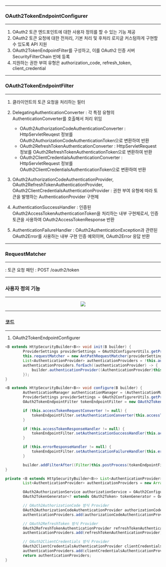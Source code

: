 -----
### OAuth2TokenEndpointConfigurer
-----
1. OAuth2 토큰 엔드포인트에 대한 사용자 정의를 할 수 있는 기능 제공
2. OAuth2 토큰 요청에 대한 전처리, 기본 처리 및 후처리 로지글 커스텀하게 구현할 수 있도록 API 지원
3. OAuth2TokenEndpointFilter를 구성하고, 이를 OAuth2 인증 서버 SecurityFilterChain 빈에 등록
4. 지원하는 권한 부여 유형은 authorization_code, refresh_token, client_credential

-----
### OAuth2TokenEndpointFilter
-----
1. 클라이언트의 토큰 요청을 처리하는 필터
2. DelegatingAuthenticationConverter : 각 특정 유형의 AuthenticationConverter를 호출해서 처리 위임
   - OAuth2AuthorizationCodeAuthenticationConverter : HttpServletReuqest 정보를 OAuth2AuthorizationCodeAuthenticationToken으로 변환하여 반환
   - OAuth2RefreshTokenAuthenticationConverter : HttpServletRequest 정보를 OAuth2RefreshTokenAuthenticationToken으로 변환하여 반환
   - OAuth2ClientCredentialsAuthenticationConverter : HttpServletRequest 정보를 OAuth2ClientCredentialsAuthenticationToken으로 변환하여 반환

3. OAuth2AuthorizationCodeAuthenticationProvider, OAuth2RefreshTokenAuthenticationProvider, OAuth2ClientCredentialsAuthenticationProvider : 권한 부여 유형에 따라 토큰을 발행하는 AuthenticationProvider 구현체
4. AuthenticationSuccessHandler : 인증된 OAuth2AccessTokenAuthenticationToken을 처리하는 내부 구현체로서, 인증 토큰을 사용하여 OAuth2AccessTokenResponse 반환
5. AuthenticationFailureHandler : OAuth2AuthenticationException과 관련된 OAuth2Error를 사용하는 내부 구현 인증 예외이며, OAuth2Error 응답 반환

-----
### RequestMatcher
-----
: 토큰 요청 패턴 : POST /oauth2/token

-----
### 사용자 정의 기능
-----
<div align="center">
<img src="https://github.com/user-attachments/assets/e8e7f412-064b-456a-99c4-5d79ac68c29d">
</div>

-----
### 코드
-----
1. OAuth2TokenEndpointConfigurer
```java
<B extends HttpSecurityBuilder<B>> void init(B builder) {
        ProviderSettings providerSettings = OAuth2ConfigurerUtils.getProviderSettings(builder); // 인가서버 엔드포인트 지정
        this.requestMatcher = new AntPathRequestMatcher(providerSettings.getTokenEndpoint(), HttpMethod.POST.name());
        List<AuthenticationProvider> authenticationProviders = !this.authenticationProviders.isEmpty() ? this.authenticationProviders : this.createDefaultAuthenticationProviders(builder);
        authenticationProviders.forEach((authenticationProvider) -> {
            builder.authenticationProvider((AuthenticationProvider)this.postProcess(authenticationProvider));
        });
}

<B extends HttpSecurityBuilder<B>> void configure(B builder) {
        AuthenticationManager authenticationManager = (AuthenticationManager)builder.getSharedObject(AuthenticationManager.class);
        ProviderSettings providerSettings = OAuth2ConfigurerUtils.getProviderSettings(builder);
        OAuth2TokenEndpointFilter tokenEndpointFilter = new OAuth2TokenEndpointFilter(authenticationManager, providerSettings.getTokenEndpoint()); // OAuth2TokenEndpointFilter

        if (this.accessTokenRequestConverter != null) {
            tokenEndpointFilter.setAuthenticationConverter(this.accessTokenRequestConverter);
        }

        if (this.accessTokenResponseHandler != null) {
            tokenEndpointFilter.setAuthenticationSuccessHandler(this.accessTokenResponseHandler);
        }

        if (this.errorResponseHandler != null) {
            tokenEndpointFilter.setAuthenticationFailureHandler(this.errorResponseHandler);
        }

        builder.addFilterAfter((Filter)this.postProcess(tokenEndpointFilter), FilterSecurityInterceptor.class);
}

private <B extends HttpSecurityBuilder<B>> List<AuthenticationProvider> createDefaultAuthenticationProviders(B builder) {
        List<AuthenticationProvider> authenticationProviders = new ArrayList();

        OAuth2AuthorizationService authorizationService = OAuth2ConfigurerUtils.getAuthorizationService(builder);
        OAuth2TokenGenerator<? extends OAuth2Token> tokenGenerator = OAuth2ConfigurerUtils.getTokenGenerator(builder);

        // OAuth2AuthorizationCode 방식 Provider
        OAuth2AuthorizationCodeAuthenticationProvider authorizationCodeAuthenticationProvider = new OAuth2AuthorizationCodeAuthenticationProvider(authorizationService, tokenGenerator);
        authenticationProviders.add(authorizationCodeAuthenticationProvider);

        // OAuth2RefreshToken 방식 Provider
        OAuth2RefreshTokenAuthenticationProvider refreshTokenAuthenticationProvider = new OAuth2RefreshTokenAuthenticationProvider(authorizationService, tokenGenerator);
        authenticationProviders.add(refreshTokenAuthenticationProvider);

        // OAuth2ClientCredentials 방식 Provider
        OAuth2ClientCredentialsAuthenticationProvider clientCredentialsAuthenticationProvider = new OAuth2ClientCredentialsAuthenticationProvider(authorizationService, tokenGenerator);
        authenticationProviders.add(clientCredentialsAuthenticationProvider);
        return authenticationProviders;
}
```
